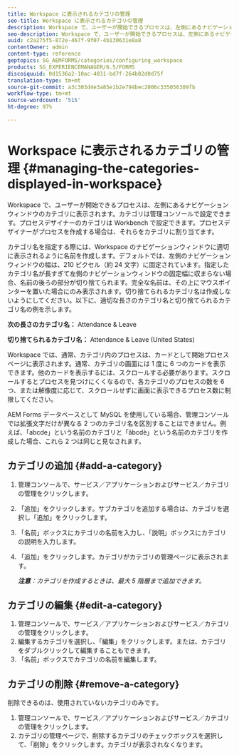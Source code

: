 ```yaml
---
title: Workspace に表示されるカテゴリの管理
seo-title: Workspace に表示されるカテゴリの管理
description: Workspace で、ユーザーが開始できるプロセスは、左側にあるナビゲーションウィンドウのカテゴリに表示されます。Workspace に表示されるこれらのカテゴリの管理方法について説明します。
seo-description: Workspace で、ユーザーが開始できるプロセスは、左側にあるナビゲーションウィンドウのカテゴリに表示されます。Workspace に表示されるこれらのカテゴリの管理方法について説明します。
uuid: c2a275f5-872e-467f-9f07-4b130631e8a8
contentOwner: admin
content-type: reference
geptopics: SG_AEMFORMS/categories/configuring_workspace
products: SG_EXPERIENCEMANAGER/6.5/FORMS
discoiquuid: 0d1536a2-10ac-4031-bd7f-264b02d0d75f
translation-type: tm+mt
source-git-commit: a3c303d4e3a85e1b2e794bec2006c335056309fb
workflow-type: tm+mt
source-wordcount: '515'
ht-degree: 97%

---
```



# Workspace に表示されるカテゴリの管理 {#managing-the-categories-displayed-in-workspace}

Workspace で、ユーザーが開始できるプロセスは、左側にあるナビゲーションウィンドウのカテゴリに表示されます。カテゴリは管理コンソールで設定できます。プロセスデザイナーのカテゴリは Workbench で設定できます。プロセスデザイナーがプロセスを作成する場合は、それらをカテゴリに割り当てます。

カテゴリ名を指定する際には、Workspace のナビゲーションウィンドウに適切に表示されるように名前を作成します。デフォルトでは、左側のナビゲーションウィンドウの幅は、210 ピクセル（約 24 文字）に固定されています。指定したカテゴリ名が長すぎて左側のナビゲーションウィンドウの固定幅に収まらない場合、名前の後ろの部分が切り捨てられます。完全な名前は、その上にマウスポインターを置いた場合にのみ表示されます。切り捨てられるカテゴリ名は作成しないようにしてください。以下に、適切な長さのカテゴリ名と切り捨てられるカテゴリ名の例を示します。

**次の長さのカテゴリ名：** Attendance &amp; Leave

**切り捨てられるカテゴリ名：** Attendance &amp; Leave (United States)

Workspace では、通常、カテゴリ内のプロセスは、カードとして開始プロセスページに表示されます。通常、カテゴリの画面には 1 度に 6 つのカードを表示できます。他のカードを表示するには、スクロールする必要があります。スクロールするとプロセスを見つけにくくなるので、各カテゴリのプロセスの数を 6 つ、または解像度に応じて、スクロールせずに画面に表示できるプロセス数に制限してください。

AEM Forms データベースとして MySQL を使用している場合、管理コンソールでは拡張文字だけが異なる 2 つのカテゴリ名を区別することはできません。例えば、「abcde」という名前のカテゴリと「âbcdè」という名前のカテゴリを作成した場合、これら 2 つは同じと見なされます。

## カテゴリの追加 {#add-a-category}

1. 管理コンソールで、サービス／アプリケーションおよびサービス／カテゴリの管理をクリックします。
1. 「追加」をクリックします。サブカテゴリを追加する場合は、カテゴリを選択し「追加」をクリックします。
1. 「名前」ボックスにカテゴリの名前を入力し、「説明」ボックスにカテゴリの説明を入力します。
1. 「追加」をクリックします。カテゴリがカテゴリの管理ページに表示されます。

   ***注意&#x200B;**：カテゴリを作成するときは、最大 5 階層まで追加できます。*

## カテゴリの編集 {#edit-a-category}

1. 管理コンソールで、サービス／アプリケーションおよびサービス／カテゴリの管理をクリックします。
1. 編集するカテゴリを選択し、「編集」をクリックします。または、カテゴリをダブルクリックして編集することもできます。
1. 「名前」ボックスでカテゴリの名前を編集します。

## カテゴリの削除 {#remove-a-category}

削除できるのは、使用されていないカテゴリのみです。

1. 管理コンソールで、サービス／アプリケーションおよびサービス／カテゴリの管理をクリックします。
1. カテゴリの管理ページで、削除するカテゴリのチェックボックスを選択して、「削除」をクリックします。カテゴリが表示されなくなります。


